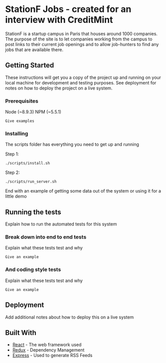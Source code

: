 # StationF Jobs - created for an interview with CreditMint

StationF is a startup campus in Paris that houses around 1000 companies. The purpose of the site is to let companies working from the campus to post links to their current job openings and to allow job-hunters to find any jobs that are available there.

## Getting Started

These instructions will get you a copy of the project up and running on your local machine for development and testing purposes. See deployment for notes on how to deploy the project on a live system.

### Prerequisites

Node (~8.9.3)
NPM (~5.5.1)

```
Give examples
```

### Installing

The scripts folder has everything you need to get up and running

Step 1:

```
./scripts/install.sh
```

Step 2:

```
./scripts/run_server.sh
```

End with an example of getting some data out of the system or using it for a little demo

## Running the tests

Explain how to run the automated tests for this system

### Break down into end to end tests

Explain what these tests test and why

```
Give an example
```

### And coding style tests

Explain what these tests test and why

```
Give an example
```

## Deployment

Add additional notes about how to deploy this on a live system

## Built With

* [React](http://www.dropwizard.io/1.0.2/docs/) - The web framework used
* [Redux](https://maven.apache.org/) - Dependency Management
* [Express](https://rometools.github.io/rome/) - Used to generate RSS Feeds
